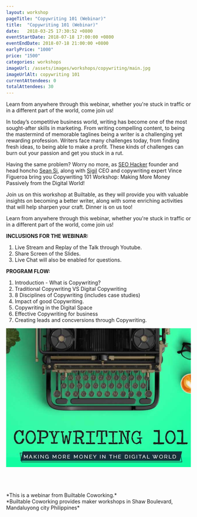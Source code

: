 ```yaml
---
layout: workshop
pageTitle: "Copywriting 101 (Webinar)"
title:  "Copywriting 101 (Webinar)"
date:   2018-03-25 17:30:52 +0800
eventStartDate: 2018-07-18 17:00:00 +0800
eventEndDate: 2018-07-18 21:00:00 +0800
earlyPrice: "1000"
price: "1500"
categories: workshops
imageUrl: /assets/images/workshops/copywriting/main.jpg
imageUrlAlt: copywriting 101
currentAttendees: 0
totalAttendees: 30
---
```


Learn from anywhere through this webinar, whether you're stuck in traffic or in a different part of the world, come join us!

In today’s competitive business world, writing has become one of the most sought-after skills in marketing. From writing compelling content, to being the mastermind of memorable taglines being a writer is a challenging yet rewarding profession. Writers face many challenges today, from finding fresh ideas, to being able to make a profit. These kinds of challenges can burn out your passion and get you stuck in a rut.

Having the same problem? Worry no more, as [SEO Hacker](https://seo-hacker.net) founder and head honcho [Sean Si](https://seansi.org/), along with [Sigil](https://sigilbrand.com/) CEO and copywriting expert Vince Figueroa bring you Copywriting 101 Workshop: Making More Money Passively from the Digital World!

Join us on this workshop at Builtable, as they will provide you with valuable insights on becoming a better writer, along with some enriching activities that will help sharpen your craft. Dinner is on us too!

Learn from anywhere through this webinar, whether you're stuck in traffic or in a different part of the world, come join us!

**INCLUSIONS FOR THE WEBINAR:**

1. Live Stream and Replay of the Talk through Youtube.
2. Share Screen of the Slides.
3. Live Chat will also be enabled for questions.

**PROGRAM FLOW:**

1. Introduction - What is Copywriting? 
2. Traditional Copywriting VS Digital Copywriting 
3. 8 Disciplines of Copywriting (includes case studies) 
4. Impact of good Copywriting. 
5. Copywriting in the Digital Space
6. Effective Copywriting for business
7. Creating leads and concversions through Copywriting. 

![Copywriting with keyboard](/assets/images/workshops/copywriting/copywriting-1.jpg "copywriting with keyboard")

<br>
<br>
<br>
*This is a webinar from Builtable Coworking.*
<br>
*Builtable Coworking provides maker workshops in Shaw Boulevard, Mandaluyong city Philippines* 